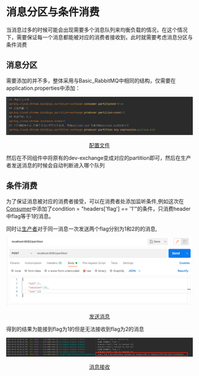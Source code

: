 # 消息分区与条件消费
当消息过多的时候可能会出现需要多个消息队列来均衡负载的情况，在这个情况下，需要保证每一个消息都能被对应的消费者接收到，此时就需要考虑消息分区与条件消费

## 消息分区
需要添加的并不多，整体采用与Basic_RabbitMQ中相同的结构，仅需要在application.properties中添加：
<p align="center"><img src="pic/partitionConfig.png"  alt="配置" /></p>
<p align="center"><a href="src/main/resources/application.properties" target="_blank">配置文件</a></p>
然后在不同组件中将原有的dev-exchange变成对应的partition即可，然后在生产者发送消息的时候会自动判断进入哪个队列

## 条件消费
为了保证消息被对应的消费者接受，可以在消费者处添加监听条件,例如这次在[Consumer](src/main/java/com/example/consumer/Consumer.java)中添加了condition = "headers['flag'] == '1'"的条件，只消费header中flag等于1的消息。    

同时让[生产者](src/main/java/com/example/producer/Producer.java)对于同一消息一次发送两个flag分别为1和2的的消息,    
<p align="center"><img src="pic/postman_send.png"  alt="发送" /></p>
<p align="center"><a href="src/main/resources/application.properties" target="_blank">发送消息</a></p>
得到的结果为能接到flag为1的但是无法接收到flag为2的消息
<p align="center"><img src="pic/log.png"  alt="接收" /></p>
<p align="center"><a href="src/main/resources/application.properties" target="_blank">消息接收</a></p>